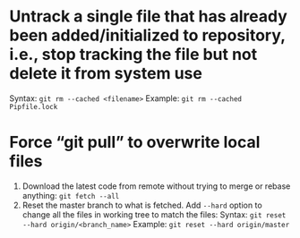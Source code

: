 # Untrack a single file that has already been added/initialized to repository, i.e., stop tracking the file but not delete it from system use 
Syntax: `git rm --cached <filename>`
Example: `git rm --cached Pipfile.lock`
# Force “git pull” to overwrite local files
1. Download the latest code from remote without trying to merge or rebase anything:
`git fetch --all`
2. Reset the master branch to what is fetched. Add `--hard` option to change all the files in working tree to match the files:
Syntax: `git reset --hard origin/<branch_name>`
Example: `git reset --hard origin/master`

